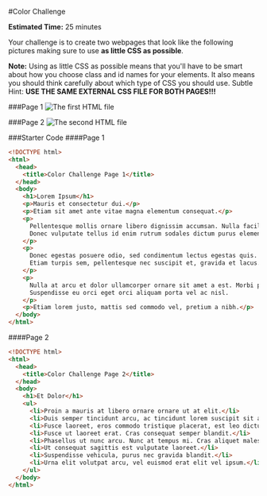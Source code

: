#Color Challenge

**Estimated Time:** 25 minutes

Your challenge is to create two webpages that look like the following pictures making sure to use **as little CSS as possible**.

**Note:** Using as little CSS as possible means that you'll have to be smart about how you choose class and id names for your elements. It also means you should think carefully about which type of CSS you should use. Subtle Hint: **USE THE SAME EXTERNAL CSS FILE FOR BOTH PAGES!!!**

###Page 1
![The first HTML file](https://raw.github.com/christensenacademy/christensen-academy/master/modules/css-basics/challenges/color-challenge-page-1.png)

###Page 2
![The second HTML file](https://raw.github.com/christensenacademy/christensen-academy/master/modules/css-basics/challenges/color-challenge-page-2.png)

###Starter Code
####Page 1
```html
<!DOCTYPE html>
<html>
  <head>
    <title>Color Challenge Page 1</title>
  </head>
  <body>
    <h1>Lorem Ipsum</h1>
    <p>Mauris et consectetur dui.</p>
    <p>Etiam sit amet ante vitae magna elementum consequat.</p>
    <p>
      Pellentesque mollis ornare libero dignissim accumsan. Nulla facilisi.
      Donec vulputate tellus id enim rutrum sodales dictum purus elementum.
    </p>
    <p>
      Donec egestas posuere odio, sed condimentum lectus egestas quis.
      Etiam turpis sem, pellentesque nec suscipit et, gravida et lacus.
    </p>
    <p>
      Nulla at arcu et dolor ullamcorper ornare sit amet a est. Morbi porta porta condimentum.
      Suspendisse eu orci eget orci aliquam porta vel ac nisl.
    </p>
    <p>Etiam lorem justo, mattis sed commodo vel, pretium a nibh.</p>
  </body>
</html>
```
####Page 2
```html
<!DOCTYPE html>
<html>
  <head>
    <title>Color Challenge Page 2</title>
  </head>
  <body>
    <h1>Et Dolor</h1>
    <ul>
      <li>Proin a mauris at libero ornare ornare ut at elit.</li>
      <li>Duis semper tincidunt arcu, ac tincidunt lorem suscipit sit amet.</li>
      <li>Fusce laoreet, eros commodo tristique placerat, est leo dictum massa, ut rhoncus orci quam eu nunc.</li>
      <li>Fusce ut laoreet erat. Cras consequat semper blandit.</li>
      <li>Phasellus ut nunc arcu. Nunc at tempus mi. Cras aliquet malesuada molestie.</li>
      <li>Ut consequat sagittis est vulputate laoreet.</li>
      <li>Suspendisse vehicula, purus nec gravida blandit.</li>
      <li>Urna elit volutpat arcu, vel euismod erat elit vel ipsum.</li>
    </ul> 
  </body>
</html>
```

